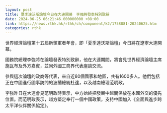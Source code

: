 ```yaml
---
layout: post
title: 夏季達沃斯論壇今日在大連開幕　李強將發表特別致辭
date: 2024-06-25 06:21:46.000000000 +08:00
link: https://news.rthk.hk/rthk/ch/component/k2/1758881-20240625.htm
categories: rthk
---
```


世界經濟論壇第十五屆新領軍者年會，即「夏季達沃斯論壇」今日將在遼寧大連開幕。

國務院總理李強將在論壇發表特別致辭，他在大連期間，將會見世界經濟論壇主席施瓦布及外方嘉賓，並同外國工商界代表座談交流。

參與這次論壇的政商等代表，來自近80個國家和地區，共有1600多人。他們包括正在中國進行國事訪問的波蘭總統杜達，以及越南總理范明政。

李強昨日在大連會見范明政時表示，中方始終把發展中越關係放在本國外交的優先位置。而范明政表示，越方堅定奉行一個中國政策，支持中國加入《全面與進步跨太平洋伙伴關係協定》。
